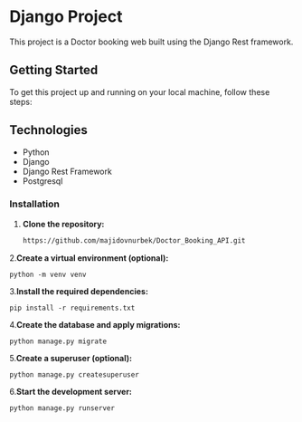 # Django Project

This project is a Doctor booking web built using the Django Rest framework.

## Getting Started
To get this project up and running on your local machine, follow these steps:


## Technologies
- Python 
- Django 
- Django Rest Framework
- Postgresql



### Installation

1. **Clone the repository:**

    ```bash
    https://github.com/majidovnurbek/Doctor_Booking_API.git

2.**Create a virtual environment (optional):**

    python -m venv venv
3.**Install the required dependencies:**

    pip install -r requirements.txt

4.**Create the database and apply migrations:**

    python manage.py migrate

5.**Create a superuser (optional):**

    python manage.py createsuperuser

6.**Start the development server:**

    python manage.py runserver




